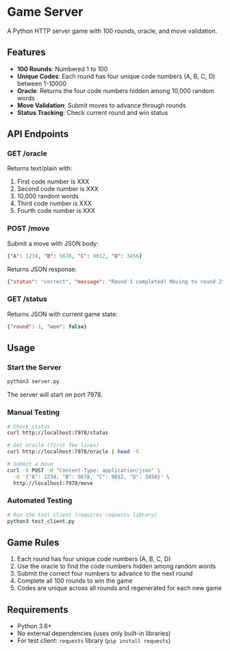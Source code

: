 # Game Server

A Python HTTP server game with 100 rounds, oracle, and move validation.

## Features

- **100 Rounds**: Numbered 1 to 100
- **Unique Codes**: Each round has four unique code numbers (A, B, C, D) between 1-10000
- **Oracle**: Returns the four code numbers hidden among 10,000 random words
- **Move Validation**: Submit moves to advance through rounds
- **Status Tracking**: Check current round and win status

## API Endpoints

### GET /oracle
Returns text/plain with:
1. First code number is XXX
2. Second code number is XXX  
3. 10,000 random words
4. Third code number is XXX
5. Fourth code number is XXX

### POST /move
Submit a move with JSON body:
```json
{"A": 1234, "B": 5678, "C": 9012, "D": 3456}
```

Returns JSON response:
```json
{"status": "correct", "message": "Round 1 completed! Moving to round 2"}
```

### GET /status
Returns JSON with current game state:
```json
{"round": 1, "won": false}
```

## Usage

### Start the Server
```bash
python3 server.py
```

The server will start on port 7978.

### Manual Testing
```bash
# Check status
curl http://localhost:7978/status

# Get oracle (first few lines)
curl http://localhost:7978/oracle | head -5

# Submit a move
curl -X POST -H "Content-Type: application/json" \
  -d '{"A": 1234, "B": 5678, "C": 9012, "D": 3456}' \
  http://localhost:7978/move
```

### Automated Testing
```bash
# Run the test client (requires requests library)
python3 test_client.py
```

## Game Rules

1. Each round has four unique code numbers (A, B, C, D)
2. Use the oracle to find the code numbers hidden among random words
3. Submit the correct four numbers to advance to the next round
4. Complete all 100 rounds to win the game
5. Codes are unique across all rounds and regenerated for each new game

## Requirements

- Python 3.6+
- No external dependencies (uses only built-in libraries)
- For test client: `requests` library (`pip install requests`)
